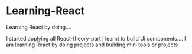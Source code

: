 # Learning-React
Learning React by doing....


I started applying all  React-theory-part I learnt to build Ui components....
I am learning React by doing projects and building mini tools or projects
